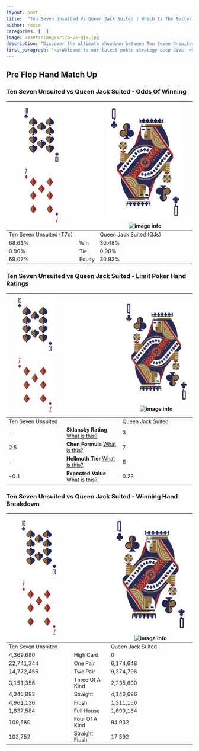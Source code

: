 ```yaml
---
layout: post
title:  "Ten Seven Unsuited Vs Queen Jack Suited | Which Is The Better Hand In Poker? A Complete Guide"
author: reece
categories: [  ]
image: assets/images/t7o-vs-qjs.jpg
description: "Discover the ultimate showdown between Ten Seven Unsuited and Queen Jack Suited in poker! Uncover the odds, strategies, and scenarios where one hand triumphs over the other. Get ready to up your poker game with this thrilling analysis."
first_paragraph: "<p>Welcome to our latest poker strategy deep dive, where we're pitting two distinct hands against each other in a high-stakes showdown: Ten Seven Unsuited vs Queen Jack Suited.</p><p>In the dynamic world of poker, every decision counts, and knowing which hand holds the upper hand is key to your success at the table.</p><p>In this article, we'll dissect these two hands, explore the scenarios where one dominates the other, and equip you with the knowledge to make strategic choices that can tip the odds in your favor.</p><p>Get ready to unravel the intriguing dynamics of these poker hands and elevate your game to new heights.</p>"
---
```




[comment]: # (sp0)

## Pre Flop Hand Match Up

<div class="table hand-ratings" markdown="1"> 



### Ten Seven Unsuited vs Queen Jack Suited - Odds Of Winning


    
| ![image info](assets/images/hand1/T.png) ![image info](assets/images/hand1/7o.png) |  | ![image info](assets/images/hand2/Q.png) ![image info](assets/images/hand2/Js.png) |
| -------- | -------- | -------- |
| Ten Seven Unsuited (T7o) |  | Queen Jack Suited (QJs) |
| 68.61% | Win | 30.48% |
| 0.90% | Tie | 0.90% |
| 69.07% | Equity | 30.93% |




[comment]: # (sp1)



### Ten Seven Unsuited vs Queen Jack Suited - Limit Poker Hand Ratings


    
| ![image info](assets/images/hand1/T.png) ![image info](assets/images/hand1/7o.png) |  | ![image info](assets/images/hand2/Q.png) ![image info](assets/images/hand2/Js.png) |
| -------- | -------- | -------- |
| Ten Seven Unsuited |  | Queen Jack Suited |
| - | **Sklansky Rating** [What is this?](/sklansky-rating-explained) | 3 |
| 2.5 | **Chen Formula** [What is this?](/chen-formula-explained) | 7 |
| - | **Hellmuth Tier** [What is this?](/Hellmuth-tier-explained) | 6 |
| -0.1 | **Expected Value** [What is this?](/expected-value-explained) | 0.23 |




[comment]: # (sp2)



### Ten Seven Unsuited vs Queen Jack Suited - Winning Hand Breakdown


    
| ![image info](assets/images/hand1/T.png) ![image info](assets/images/hand1/7o.png) |  | ![image info](assets/images/hand2/Q.png) ![image info](assets/images/hand2/Js.png) |
| -------- | -------- | -------- |
| Ten Seven Unsuited |  | Queen Jack Suited |
| 4,369,680 | High Card | 0 |
| 22,741,344 | One Pair | 6,174,648 |
| 14,772,456 | Two Pair | 9,374,796 |
| 3,151,356 | Three Of A Kind | 2,235,600 |
| 4,346,892 | Straight | 4,146,696 |
| 4,961,136 | Flush | 1,311,156 |
| 1,837,584 | Full House | 1,699,164 |
| 109,680 | Four Of A Kind | 94,932 |
| 103,752 | Straight Flush | 17,592 |




[comment]: # (sp3)



</div>

[comment]: # (sp4)



[comment]: # (sp5)

